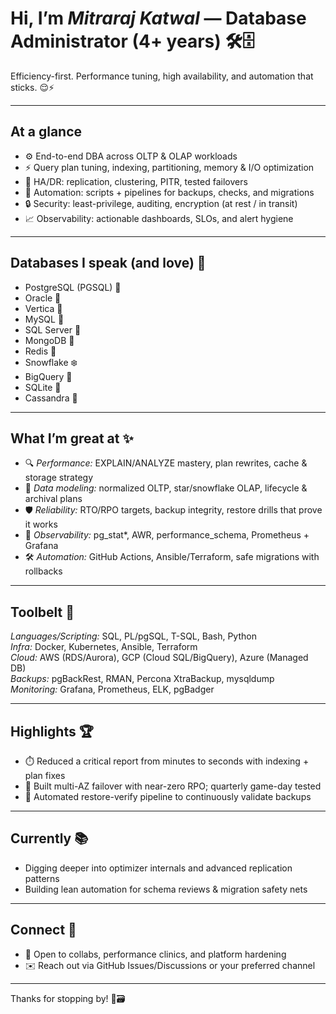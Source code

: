 # Hi, I’m *Mitraraj Katwal* — Database Administrator (4+ years) 🛠️🗄️

Efficiency-first. Performance tuning, high availability, and automation that sticks. 😌⚡

---

## At a glance
- ⚙️ End-to-end DBA across OLTP & OLAP workloads
- ⚡ Query plan tuning, indexing, partitioning, memory & I/O optimization
- 🔁 HA/DR: replication, clustering, PITR, tested failovers
- 🤖 Automation: scripts + pipelines for backups, checks, and migrations
- 🔒 Security: least-privilege, auditing, encryption (at rest / in transit)
- 📈 Observability: actionable dashboards, SLOs, and alert hygiene

---

## Databases I speak (and love) 💬
- PostgreSQL (PGSQL) 🐘  
- Oracle 🏺  
- Vertica 📐  
- MySQL 🐬  
- SQL Server 🧱  
- MongoDB 🍃  
- Redis 🧠  
- Snowflake ❄️  
- BigQuery 🔷  
- SQLite 📘  
- Cassandra 🧩  


---

## What I’m great at ✨
- 🔍 *Performance:* EXPLAIN/ANALYZE mastery, plan rewrites, cache & storage strategy  
- 🧩 *Data modeling:* normalized OLTP, star/snowflake OLAP, lifecycle & archival plans  
- 🛡️ *Reliability:* RTO/RPO targets, backup integrity, restore drills that prove it works  
- 🚦 *Observability:* pg_stat*, AWR, performance_schema, Prometheus + Grafana  
- 🛠️ *Automation:* GitHub Actions, Ansible/Terraform, safe migrations with rollbacks  

---

## Toolbelt 🧰
*Languages/Scripting:* SQL, PL/pgSQL, T-SQL, Bash, Python  
*Infra:* Docker, Kubernetes, Ansible, Terraform  
*Cloud:* AWS (RDS/Aurora), GCP (Cloud SQL/BigQuery), Azure (Managed DB)  
*Backups:* pgBackRest, RMAN, Percona XtraBackup, mysqldump  
*Monitoring:* Grafana, Prometheus, ELK, pgBadger  

---

## Highlights 🏆
- ⏱️ Reduced a critical report from minutes to seconds with indexing + plan fixes  
- 🔁 Built multi-AZ failover with near-zero RPO; quarterly game-day tested  
- 🧯 Automated restore-verify pipeline to continuously validate backups  

---

## Currently 📚
- Digging deeper into optimizer internals and advanced replication patterns  
- Building lean automation for schema reviews & migration safety nets  

---

## Connect 🤝
- 💼 Open to collabs, performance clinics, and platform hardening  
- ✉️ Reach out via GitHub Issues/Discussions or your preferred channel

---

Thanks for stopping by! 🫶🗃️
